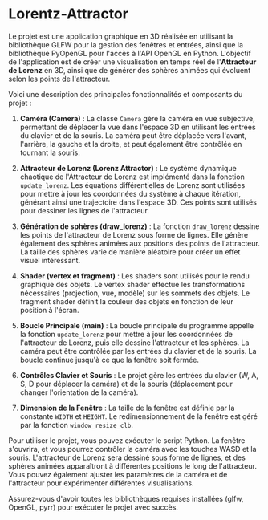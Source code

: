 # Lorentz-Attractor

Le projet est une application graphique en 3D réalisée en utilisant la bibliothèque GLFW pour la gestion des fenêtres et entrées, ainsi que la bibliothèque PyOpenGL pour l'accès à l'API OpenGL en Python. L'objectif de l'application est de créer une visualisation en temps réel de l'**Attracteur de Lorenz** en 3D, ainsi que de générer des sphères animées qui évoluent selon les points de l'attracteur.

Voici une description des principales fonctionnalités et composants du projet :

1. **Caméra (Camera)** : La classe `Camera` gère la caméra en vue subjective, permettant de déplacer la vue dans l'espace 3D en utilisant les entrées du clavier et de la souris. La caméra peut être déplacée vers l'avant, l'arrière, la gauche et la droite, et peut également être contrôlée en tournant la souris.

2. **Attracteur de Lorenz (Lorenz Attractor)** : Le système dynamique chaotique de l'Attracteur de Lorenz est implémenté dans la fonction `update_lorenz`. Les équations différentielles de Lorenz sont utilisées pour mettre à jour les coordonnées du système à chaque itération, générant ainsi une trajectoire dans l'espace 3D. Ces points sont utilisés pour dessiner les lignes de l'attracteur.

3. **Génération de sphères (draw_lorenz)** : La fonction `draw_lorenz` dessine les points de l'attracteur de Lorenz sous forme de lignes. Elle génère également des sphères animées aux positions des points de l'attracteur. La taille des sphères varie de manière aléatoire pour créer un effet visuel intéressant.

4. **Shader (vertex et fragment)** : Les shaders sont utilisés pour le rendu graphique des objets. Le vertex shader effectue les transformations nécessaires (projection, vue, modèle) sur les sommets des objets. Le fragment shader définit la couleur des objets en fonction de leur position à l'écran.

5. **Boucle Principale (main)** : La boucle principale du programme appelle la fonction `update_lorenz` pour mettre à jour les coordonnées de l'attracteur de Lorenz, puis elle dessine l'attracteur et les sphères. La caméra peut être contrôlée par les entrées du clavier et de la souris. La boucle continue jusqu'à ce que la fenêtre soit fermée.

6. **Contrôles Clavier et Souris** : Le projet gère les entrées du clavier (W, A, S, D pour déplacer la caméra) et de la souris (déplacement pour changer l'orientation de la caméra).

7. **Dimension de la Fenêtre** : La taille de la fenêtre est définie par la constante `WIDTH` et `HEIGHT`. Le redimensionnement de la fenêtre est géré par la fonction `window_resize_clb`.

Pour utiliser le projet, vous pouvez exécuter le script Python. La fenêtre s'ouvrira, et vous pourrez contrôler la caméra avec les touches WASD et la souris. L'attracteur de Lorenz sera dessiné sous forme de lignes, et des sphères animées apparaîtront à différentes positions le long de l'attracteur. Vous pouvez également ajuster les paramètres de la caméra et de l'attracteur pour expérimenter différentes visualisations.

Assurez-vous d'avoir toutes les bibliothèques requises installées (glfw, OpenGL, pyrr) pour exécuter le projet avec succès.
